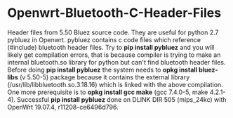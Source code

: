 # Openwrt-Bluetooth-C-Header-Files

Header files from 5.50 Bluez source code. They are useful for python 2.7 pybluez in Openwrt. pybluez contains c code files which reference (#include) bluetooth header files. Try to __pip install pybluez__ and you will likely get compilation errors, that is because compiler is trying to make an internal bluetooth.so library for python but can't find bluetooth header files. Before doing __pip install pybluez__ the system needs to __opkg install bluez-libs__ (v 5.50-5) package because it contains the external library (/usr/lib/libbluetooth.so.3.18.16) which is linked with the above compilation. One more prerequisite is to __opkg install gcc make__ (gcc 7.4.0-5, make 4.2.1-4). Successful __pip install pybluez__ done on DLINK DIR 505 (mips_24kc) with OpenWrt 19.07.4, r11208-ce6496d796.
